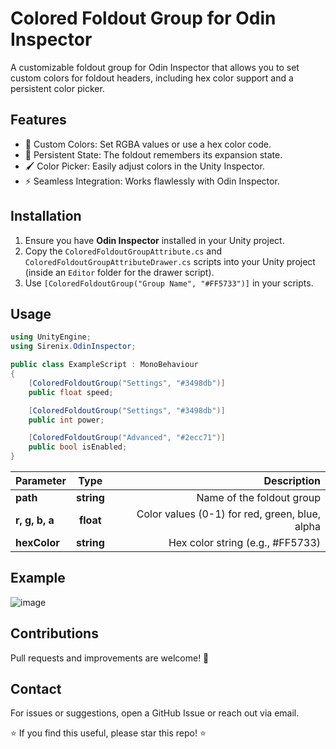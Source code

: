 # Colored Foldout Group for Odin Inspector

A customizable foldout group for Odin Inspector that allows you to set custom colors for foldout headers, including hex color support and a persistent color picker.

## Features
- 🎨 Custom Colors: Set RGBA values or use a hex color code.
- 🔄 Persistent State: The foldout remembers its expansion state.
- 🖌️ Color Picker: Easily adjust colors in the Unity Inspector.
- ⚡ Seamless Integration: Works flawlessly with Odin Inspector.

## Installation

1. Ensure you have **Odin Inspector** installed in your Unity project.
2. Copy the `ColoredFoldoutGroupAttribute.cs` and `ColoredFoldoutGroupAttributeDrawer.cs` scripts into your Unity project (inside an `Editor` folder for the drawer script).
3. Use `[ColoredFoldoutGroup("Group Name", "#FF5733")]` in your scripts.

## Usage

```csharp
using UnityEngine;
using Sirenix.OdinInspector;

public class ExampleScript : MonoBehaviour
{
    [ColoredFoldoutGroup("Settings", "#3498db")]
    public float speed;

    [ColoredFoldoutGroup("Settings", "#3498db")]
    public int power;

    [ColoredFoldoutGroup("Advanced", "#2ecc71")]
    public bool isEnabled;
}
```
| Parameter | Type | Description |
| :---         |     :---:      |          ---: |
| **path**   | **string**  | Name of the foldout group    |
| **r, g, b, a**     | **float**  | Color values (0-1) for red, green, blue, alpha    |
| **hexColor**     | **string** |  Hex color string (e.g., #FF5733)   |

## Example
![image](https://github.com/user-attachments/assets/2e9be7ef-b8b2-48fd-845b-0d911da4ad1e)


## Contributions
Pull requests and improvements are welcome! 🚀
## Contact
For issues or suggestions, open a GitHub Issue or reach out via email.

⭐ If you find this useful, please star this repo! ⭐

